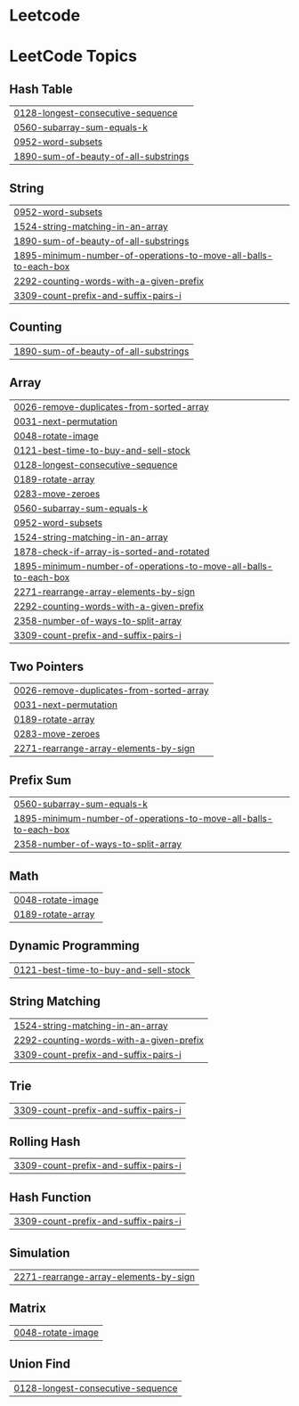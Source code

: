 # Leetcode
<!---LeetCode Topics Start-->
# LeetCode Topics
## Hash Table
|  |
| ------- |
| [0128-longest-consecutive-sequence](https://github.com/yuktidave/Leetcode/tree/master/0128-longest-consecutive-sequence) |
| [0560-subarray-sum-equals-k](https://github.com/yuktidave/Leetcode/tree/master/0560-subarray-sum-equals-k) |
| [0952-word-subsets](https://github.com/yuktidave/Leetcode/tree/master/0952-word-subsets) |
| [1890-sum-of-beauty-of-all-substrings](https://github.com/yuktidave/Leetcode/tree/master/1890-sum-of-beauty-of-all-substrings) |
## String
|  |
| ------- |
| [0952-word-subsets](https://github.com/yuktidave/Leetcode/tree/master/0952-word-subsets) |
| [1524-string-matching-in-an-array](https://github.com/yuktidave/Leetcode/tree/master/1524-string-matching-in-an-array) |
| [1890-sum-of-beauty-of-all-substrings](https://github.com/yuktidave/Leetcode/tree/master/1890-sum-of-beauty-of-all-substrings) |
| [1895-minimum-number-of-operations-to-move-all-balls-to-each-box](https://github.com/yuktidave/Leetcode/tree/master/1895-minimum-number-of-operations-to-move-all-balls-to-each-box) |
| [2292-counting-words-with-a-given-prefix](https://github.com/yuktidave/Leetcode/tree/master/2292-counting-words-with-a-given-prefix) |
| [3309-count-prefix-and-suffix-pairs-i](https://github.com/yuktidave/Leetcode/tree/master/3309-count-prefix-and-suffix-pairs-i) |
## Counting
|  |
| ------- |
| [1890-sum-of-beauty-of-all-substrings](https://github.com/yuktidave/Leetcode/tree/master/1890-sum-of-beauty-of-all-substrings) |
## Array
|  |
| ------- |
| [0026-remove-duplicates-from-sorted-array](https://github.com/yuktidave/Leetcode/tree/master/0026-remove-duplicates-from-sorted-array) |
| [0031-next-permutation](https://github.com/yuktidave/Leetcode/tree/master/0031-next-permutation) |
| [0048-rotate-image](https://github.com/yuktidave/Leetcode/tree/master/0048-rotate-image) |
| [0121-best-time-to-buy-and-sell-stock](https://github.com/yuktidave/Leetcode/tree/master/0121-best-time-to-buy-and-sell-stock) |
| [0128-longest-consecutive-sequence](https://github.com/yuktidave/Leetcode/tree/master/0128-longest-consecutive-sequence) |
| [0189-rotate-array](https://github.com/yuktidave/Leetcode/tree/master/0189-rotate-array) |
| [0283-move-zeroes](https://github.com/yuktidave/Leetcode/tree/master/0283-move-zeroes) |
| [0560-subarray-sum-equals-k](https://github.com/yuktidave/Leetcode/tree/master/0560-subarray-sum-equals-k) |
| [0952-word-subsets](https://github.com/yuktidave/Leetcode/tree/master/0952-word-subsets) |
| [1524-string-matching-in-an-array](https://github.com/yuktidave/Leetcode/tree/master/1524-string-matching-in-an-array) |
| [1878-check-if-array-is-sorted-and-rotated](https://github.com/yuktidave/Leetcode/tree/master/1878-check-if-array-is-sorted-and-rotated) |
| [1895-minimum-number-of-operations-to-move-all-balls-to-each-box](https://github.com/yuktidave/Leetcode/tree/master/1895-minimum-number-of-operations-to-move-all-balls-to-each-box) |
| [2271-rearrange-array-elements-by-sign](https://github.com/yuktidave/Leetcode/tree/master/2271-rearrange-array-elements-by-sign) |
| [2292-counting-words-with-a-given-prefix](https://github.com/yuktidave/Leetcode/tree/master/2292-counting-words-with-a-given-prefix) |
| [2358-number-of-ways-to-split-array](https://github.com/yuktidave/Leetcode/tree/master/2358-number-of-ways-to-split-array) |
| [3309-count-prefix-and-suffix-pairs-i](https://github.com/yuktidave/Leetcode/tree/master/3309-count-prefix-and-suffix-pairs-i) |
## Two Pointers
|  |
| ------- |
| [0026-remove-duplicates-from-sorted-array](https://github.com/yuktidave/Leetcode/tree/master/0026-remove-duplicates-from-sorted-array) |
| [0031-next-permutation](https://github.com/yuktidave/Leetcode/tree/master/0031-next-permutation) |
| [0189-rotate-array](https://github.com/yuktidave/Leetcode/tree/master/0189-rotate-array) |
| [0283-move-zeroes](https://github.com/yuktidave/Leetcode/tree/master/0283-move-zeroes) |
| [2271-rearrange-array-elements-by-sign](https://github.com/yuktidave/Leetcode/tree/master/2271-rearrange-array-elements-by-sign) |
## Prefix Sum
|  |
| ------- |
| [0560-subarray-sum-equals-k](https://github.com/yuktidave/Leetcode/tree/master/0560-subarray-sum-equals-k) |
| [1895-minimum-number-of-operations-to-move-all-balls-to-each-box](https://github.com/yuktidave/Leetcode/tree/master/1895-minimum-number-of-operations-to-move-all-balls-to-each-box) |
| [2358-number-of-ways-to-split-array](https://github.com/yuktidave/Leetcode/tree/master/2358-number-of-ways-to-split-array) |
## Math
|  |
| ------- |
| [0048-rotate-image](https://github.com/yuktidave/Leetcode/tree/master/0048-rotate-image) |
| [0189-rotate-array](https://github.com/yuktidave/Leetcode/tree/master/0189-rotate-array) |
## Dynamic Programming
|  |
| ------- |
| [0121-best-time-to-buy-and-sell-stock](https://github.com/yuktidave/Leetcode/tree/master/0121-best-time-to-buy-and-sell-stock) |
## String Matching
|  |
| ------- |
| [1524-string-matching-in-an-array](https://github.com/yuktidave/Leetcode/tree/master/1524-string-matching-in-an-array) |
| [2292-counting-words-with-a-given-prefix](https://github.com/yuktidave/Leetcode/tree/master/2292-counting-words-with-a-given-prefix) |
| [3309-count-prefix-and-suffix-pairs-i](https://github.com/yuktidave/Leetcode/tree/master/3309-count-prefix-and-suffix-pairs-i) |
## Trie
|  |
| ------- |
| [3309-count-prefix-and-suffix-pairs-i](https://github.com/yuktidave/Leetcode/tree/master/3309-count-prefix-and-suffix-pairs-i) |
## Rolling Hash
|  |
| ------- |
| [3309-count-prefix-and-suffix-pairs-i](https://github.com/yuktidave/Leetcode/tree/master/3309-count-prefix-and-suffix-pairs-i) |
## Hash Function
|  |
| ------- |
| [3309-count-prefix-and-suffix-pairs-i](https://github.com/yuktidave/Leetcode/tree/master/3309-count-prefix-and-suffix-pairs-i) |
## Simulation
|  |
| ------- |
| [2271-rearrange-array-elements-by-sign](https://github.com/yuktidave/Leetcode/tree/master/2271-rearrange-array-elements-by-sign) |
## Matrix
|  |
| ------- |
| [0048-rotate-image](https://github.com/yuktidave/Leetcode/tree/master/0048-rotate-image) |
## Union Find
|  |
| ------- |
| [0128-longest-consecutive-sequence](https://github.com/yuktidave/Leetcode/tree/master/0128-longest-consecutive-sequence) |
<!---LeetCode Topics End-->